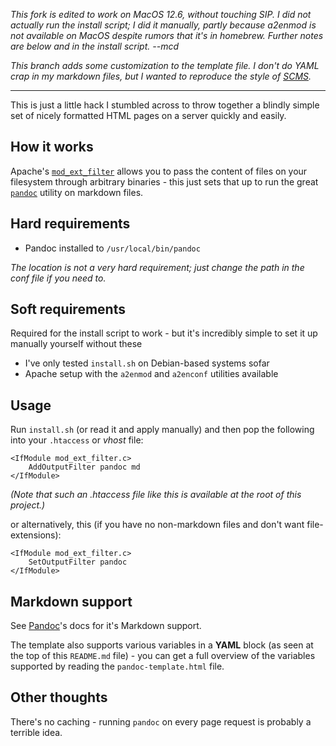 *This fork is edited to work on MacOS 12.6, without touching SIP.  I did not actually run the install script; I did it manually, partly because a2enmod is not available on MacOS despite rumors that it's in homebrew.  Further notes are below and in the install script.  --mcd*

*This branch adds some customization to the template file.  I don't do YAML crap in my markdown files, but I wanted to reproduce the style of [SCMS](https://github.com/mcdemarco/scms).*

----

This is just a little hack I stumbled across to throw together a blindly simple set of nicely formatted HTML pages on a server quickly and easily.

## How it works

Apache's [`mod_ext_filter`](https://httpd.apache.org/docs/2.2/mod/mod_ext_filter.html) allows you to pass the content of files on your filesystem through arbitrary binaries - this just sets that up to run the great [`pandoc`](http://pandoc.org/) utility on markdown files.

## Hard requirements

 - Pandoc installed to `/usr/local/bin/pandoc`
 
*The location is not a very hard requirement; just change the path in the conf file if you need to.*

## Soft requirements

<div class="alert alert-info">Required for the install script to work - but it's incredibly simple to set it up manually yourself without these</div>

 - I've only tested `install.sh` on Debian-based systems sofar
 - Apache setup with the `a2enmod` and `a2enconf` utilities available

## Usage

Run `install.sh` (or read it and apply manually) and then pop the following into your `.htaccess` or *vhost* file:

```
<IfModule mod_ext_filter.c>
    AddOutputFilter pandoc md
</IfModule>
```

*(Note that such an .htaccess file like this is available at the root of this project.)*

or alternatively, this (if you have no non-markdown files and don't want file-extensions):
```
<IfModule mod_ext_filter.c>
    SetOutputFilter pandoc
</IfModule>
```

## Markdown support

See [Pandoc](http://pandoc.org)'s docs for it's Markdown support.

The template also supports various variables in a **YAML** block (as seen at the top of this `README.md` file) - you can get a full overview of the variables supported by reading the `pandoc-template.html` file.

## Other thoughts

There's no caching - running `pandoc` on every page request is probably a terrible idea.

